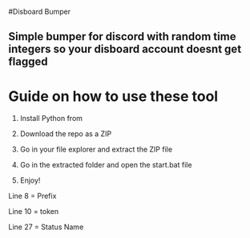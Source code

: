 #Disboard Bumper  
 
## Simple bumper for discord with random time integers so your disboard account doesnt get flagged  
  
# Guide on how to use these tool    
  
1. Install Python from  
   
2. Download the repo as a ZIP    
    
3. Go in your file explorer and extract the ZIP file 
 
4. Go in the extracted folder and open the start.bat file

5. Enjoy!  
    
Line 8 = Prefix   
  
Line 10 = token   
  
Line 27 = Status Name    